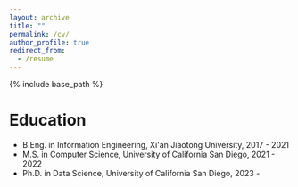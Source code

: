 ```yaml
---
layout: archive
title: ""
permalink: /cv/
author_profile: true
redirect_from:
  - /resume
---
```


{% include base_path %}

Education
======
* B.Eng. in Information Engineering, Xi'an Jiaotong University, 2017 - 2021
* M.S. in Computer Science, University of California San Diego, 2021 - 2022
* Ph.D. in Data Science, University of California San Diego, 2023 -
